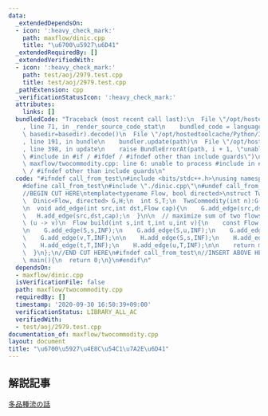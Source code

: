 ```yaml
---
data:
  _extendedDependsOn:
  - icon: ':heavy_check_mark:'
    path: maxflow/dinic.cpp
    title: "\u6700\u5927\u6D41"
  _extendedRequiredBy: []
  _extendedVerifiedWith:
  - icon: ':heavy_check_mark:'
    path: test/aoj/2979.test.cpp
    title: test/aoj/2979.test.cpp
  _pathExtension: cpp
  _verificationStatusIcon: ':heavy_check_mark:'
  attributes:
    links: []
  bundledCode: "Traceback (most recent call last):\n  File \"/opt/hostedtoolcache/Python/3.8.5/x64/lib/python3.8/site-packages/onlinejudge_verify/documentation/build.py\"\
    , line 71, in _render_source_code_stat\n    bundled_code = language.bundle(stat.path,\
    \ basedir=basedir).decode()\n  File \"/opt/hostedtoolcache/Python/3.8.5/x64/lib/python3.8/site-packages/onlinejudge_verify/languages/cplusplus.py\"\
    , line 191, in bundle\n    bundler.update(path)\n  File \"/opt/hostedtoolcache/Python/3.8.5/x64/lib/python3.8/site-packages/onlinejudge_verify/languages/cplusplus_bundle.py\"\
    , line 398, in update\n    raise BundleErrorAt(path, i + 1, \"unable to process\
    \ #include in #if / #ifdef / #ifndef other than include guards\")\nonlinejudge_verify.languages.cplusplus_bundle.BundleErrorAt:\
    \ maxflow/twocommodity.cpp: line 6: unable to process #include in #if / #ifdef\
    \ / #ifndef other than include guards\n"
  code: "#ifndef call_from_test\n#include <bits/stdc++.h>\nusing namespace std;\n\n\
    #define call_from_test\n#include \"./dinic.cpp\"\n#undef call_from_test\n\n#endif\n\
    //BEGIN CUT HERE\ntemplate<typename Flow, bool directed>\nstruct TwoCommodity{\n\
    \  Dinic<Flow, directed> G,H;\n  int S,T;\n  TwoCommodity(int n):G(n+2),H(n+2),S(n),T(n+1){}\n\
    \n  void add_edge(int src,int dst,Flow cap){\n    G.add_edge(src,dst,cap);\n \
    \   H.add_edge(src,dst,cap);\n  }\n\n  // maximize sum of two flows (s -> t) and\
    \ (u -> v)\n  Flow build(int s,int t,int u,int v){\n    const Flow INF = numeric_limits<Flow>::max()/4;\n\
    \n    G.add_edge(S,s,INF);\n    G.add_edge(S,u,INF);\n    G.add_edge(t,T,INF);\n\
    \    G.add_edge(v,T,INF);\n\n    H.add_edge(S,s,INF);\n    H.add_edge(S,v,INF);\n\
    \    H.add_edge(t,T,INF);\n    H.add_edge(u,T,INF);\n\n    return min(G.flow(S,T),H.flow(S,T));\n\
    \  }\n};\n//END CUT HERE\n#ifndef call_from_test\n//INSERT ABOVE HERE\nsigned\
    \ main(){\n  return 0;\n}\n#endif\n"
  dependsOn:
  - maxflow/dinic.cpp
  isVerificationFile: false
  path: maxflow/twocommodity.cpp
  requiredBy: []
  timestamp: '2020-09-30 16:50:39+09:00'
  verificationStatus: LIBRARY_ALL_AC
  verifiedWith:
  - test/aoj/2979.test.cpp
documentation_of: maxflow/twocommodity.cpp
layout: document
title: "\u6700\u5927\u4E8C\u54C1\u7A2E\u6D41"
---
```


## 解説記事
[多品種流の話](http://www.kurims.kyoto-u.ac.jp/~kenkyubu/kokai-koza/hirai.pdf)
